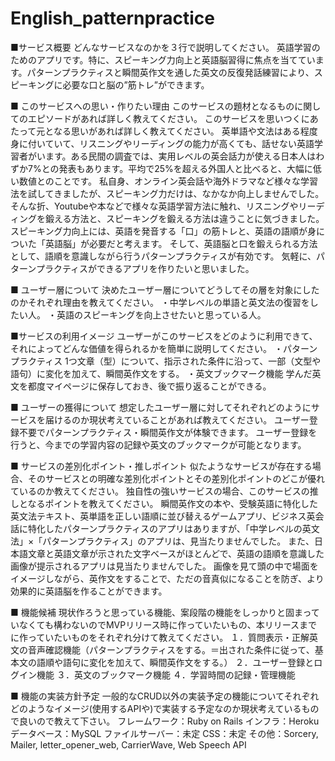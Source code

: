 # English_patternpractice
■サービス概要
どんなサービスなのかを３行で説明してください。
英語学習のためのアプリです。特に、スピーキング力向上と英語脳習得に焦点を当てています。パターンプラクティスと瞬間英作文を通した英文の反復発話練習により、スピーキングに必要な口と脳の”筋トレ”ができます。

■ このサービスへの思い・作りたい理由
このサービスの題材となるものに関してのエピソードがあれば詳しく教えてください。
このサービスを思いつくにあたって元となる思いがあれば詳しく教えてください。
英単語や文法はある程度身に付いていて、リスニングやリーディングの能力が高くても、話せない英語学習者がいます。ある民間の調査では、実用レベルの英会話力が使える日本人はわずか7%との発表もあります。平均で25%を超える外国人と比べると、大幅に低い数値とのことです。
私自身、オンライン英会話や海外ドラマなど様々な学習法を試してきましたが、スピーキング力だけは、なかなか向上しませんでした。
そんな折、Youtubeや本などで様々な英語学習方法に触れ、リスニングやリーディングを鍛える方法と、スピーキングを鍛える方法は違うことに気づきました。
スピーキング力向上には、英語を発音する「口」の筋トレと、英語の語順が身についた「英語脳」が必要だと考えます。
そして、英語脳と口を鍛えられる方法として、語順を意識しながら行うパターンプラクティスが有効です。
気軽に、パターンプラクティスができるアプリを作りたいと思いました。

■ ユーザー層について
決めたユーザー層についてどうしてその層を対象にしたのかそれぞれ理由を教えてください。
・中学レベルの単語と英文法の復習をしたい人。
・英語のスピーキングを向上させたいと思っている人。

■サービスの利用イメージ
ユーザーがこのサービスをどのように利用できて、それによってどんな価値を得られるかを簡単に説明してください。
・パターンプラクティス
1つ文章（型）について、指示された条件に沿って、一部（文型や語句）に変化を加えて、瞬間英作文をする。
・英文ブックマーク機能
学んだ英文を都度マイページに保存しておき、後で振り返ることができる。

■ ユーザーの獲得について
想定したユーザー層に対してそれぞれどのようにサービスを届けるのか現状考えていることがあれば教えてください。
ユーザー登録不要でパターンプラクティス・瞬間英作文が体験できます。
ユーザー登録を行うと、今までの学習内容の記録や英文のブックマークが可能となります。

■ サービスの差別化ポイント・推しポイント
似たようなサービスが存在する場合、そのサービスとの明確な差別化ポイントとその差別化ポイントのどこが優れているのか教えてください。
独自性の強いサービスの場合、このサービスの推しとなるポイントを教えてください。
瞬間英作文の本や、受験英語に特化した英文法テキスト、英単語を正しい語順に並び替えるゲームアプリ、ビジネス英会話に特化したパターンプラクティスのアプリはありますが、「中学レベルの英文法」×「パターンプラクティス」のアプリは、見当たりませんでした。
また、日本語文章と英語文章が示された文字ベースがほとんどで、英語の語順を意識した画像が提示されるアプリは見当たりませんでした。
画像を見て頭の中で場面をイメージしながら、英作文をすることで、ただの音真似になることを防ぎ、より効果的に英語脳を作ることができます。

■ 機能候補
現状作ろうと思っている機能、案段階の機能をしっかりと固まっていなくても構わないのでMVPリリース時に作っていたいもの、本リリースまでに作っていたいものをそれぞれ分けて教えてください。
１．質問表示・正解英文の音声確認機能（パターンプラクティスをする。＝出された条件に従って、基本文の語順や語句に変化を加えて、瞬間英作文をする。）
２．ユーザー登録とログイン機能
３．英文のブックマーク機能
４．学習時間の記録・管理機能

■ 機能の実装方針予定
一般的なCRUD以外の実装予定の機能についてそれぞれどのようなイメージ(使用するAPIや)で実装する予定なのか現状考えているもので良いので教えて下さい。
フレームワーク：Ruby on Rails
インフラ：Heroku
データベース：MySQL
ファイルサーバー：未定
CSS：未定
その他：Sorcery, Mailer, letter_opener_web, CarrierWave, Web Speech API